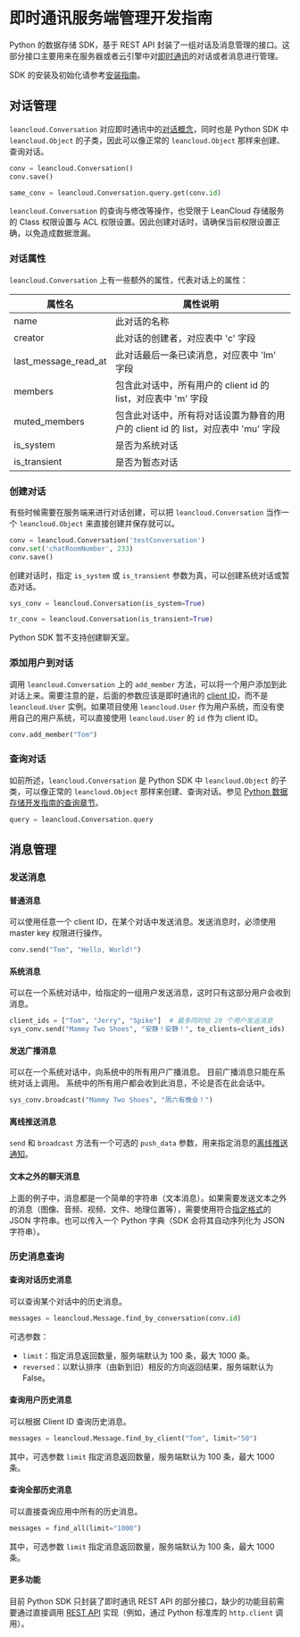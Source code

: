 # 即时通讯服务端管理开发指南

Python 的数据存储 SDK，基于 REST API 封装了一组对话及消息管理的接口。这部分接口主要用来在服务器或者云引擎中对[即时通讯](realtime_v2.html)的对话或者消息进行管理。

SDK 的安装及初始化请参考[安装指南](sdk_setup-python.html)。

## 对话管理

`leancloud.Conversation` 对应即时通讯中的[对话概念](realtime_v2.html#对话（Conversation）)，同时也是 Python SDK 中 `leancloud.Object` 的子类，因此可以像正常的 `leancloud.Object` 那样来创建、查询对话。

```python
conv = leancloud.Conversation()
conv.save()

same_conv = leancloud.Conversation.query.get(conv.id)
```

`leancloud.Conversation` 的查询与修改等操作，也受限于 LeanCloud 存储服务的 Class 权限设置与 ACL 权限设置。因此创建对话时，请确保当前权限设置正确，以免造成数据泄漏。

### 对话属性

`leancloud.Conversation` 上有一些额外的属性，代表对话上的属性：

| 属性名 | 属性说明 |
| - | - |
| name    |  此对话的名称 |
| creator    |  此对话的创建者，对应表中 'c' 字段 |
| last_message_read_at    |  此对话最后一条已读消息，对应表中 'lm' 字段 |
| members    |  包含此对话中，所有用户的 client id 的 list，对应表中 'm' 字段 |
| muted_members    |  包含此对话中，所有将对话设置为静音的用户的 client id 的 list，对应表中 'mu' 字段 |
| is_system    |  是否为系统对话 |
| is_transient    |  是否为暂态对话 |


### 创建对话

有些时候需要在服务端来进行对话创建，可以把 `leancloud.Conversation` 当作一个 `leancloud.Object` 来直接创建并保存就可以。

```python
conv = leancloud.Conversation('testConversation')
conv.set('chatRoomNumber', 233)
conv.save()
```

创建对话时，指定 `is_system` 或 `is_transient` 参数为真，可以创建系统对话或暂态对话。

```python
sys_conv = leancloud.Conversation(is_system=True)

tr_conv = leancloud.Conversation(is_transient=True)
```

Python SDK 暂不支持创建聊天室。

### 添加用户到对话

调用 `leancloud.Conversation` 上的 `add_member` 方法，可以将一个用户添加到此对话上来。需要注意的是，后面的参数应该是即时通讯的 [client ID](realtime_v2.html#ClientID、用户和登录)，而不是 `leancloud.User` 实例。如果项目使用 `leancloud.User` 作为用户系统，而没有使用自己的用户系统，可以直接使用 `leancloud.User` 的 `id` 作为 client ID。

```python
conv.add_member("Tom")
```

### 查询对话

如前所述，`leancloud.Conversation` 是 Python SDK 中 `leancloud.Object` 的子类，可以像正常的 `leancloud.Object` 那样来创建、查询对话。参见 [Python 数据存储开发指南的查询章节](leanstorage_guide-python.html#查询)。

```python
query = leancloud.Conversation.query
```

## 消息管理

### 发送消息

#### 普通消息

可以使用任意一个 client ID，在某个对话中发送消息。发送消息时，必须使用 master key 权限进行操作。

```python
conv.send("Tom", "Hello, World!")
```

#### 系统消息

可以在一个系统对话中，给指定的一组用户发送消息，这时只有这部分用户会收到消息。

```python
client_ids = ["Tom", "Jerry", "Spike"]  # 最多同时给 20 个用户发送消息
sys_conv.send("Mammy Two Shoes", "安静！安静！", to_clients=client_ids)
```

#### 发送广播消息

可以在一个系统对话中，向系统中的所有用户广播消息。
目前广播消息只能在系统对话上调用。
系统中的所有用户都会收到此消息，不论是否在此会话中。

```python
sys_conv.broadcast("Mammy Two Shoes", "周六有晚会！")
```

#### 离线推送消息

`send` 和 `broadcast` 方法有一个可选的 `push_data` 参数，用来指定消息的[离线推送通知](realtime-guide-intermediate.html#离线推送通知)。

#### 文本之外的聊天消息

上面的例子中，消息都是一个简单的字符串（文本消息）。如果需要发送文本之外的消息（图像、音频、视频、文件、地理位置等），需要使用符合[指定格式]的 JSON 字符串。也可以传入一个 Python 字典（SDK 会将其自动序列化为 JSON 字符串）。

[指定格式]: https://leancloud.cn/docs/realtime_rest_api.html#hash2100394145

### 历史消息查询

#### 查询对话历史消息

可以查询某个对话中的历史消息。

```python
messages = leancloud.Message.find_by_conversation(conv.id)
```

可选参数：

- `limit`：指定消息返回数量，服务端默认为 100 条，最大 1000 条。
- `reversed`：以默认排序（由新到旧）相反的方向返回结果，服务端默认为 False。

#### 查询用户历史消息

可以根据 Client ID 查询历史消息。

```python
messages = leancloud.Message.find_by_client("Tom", limit="50")
```

其中，可选参数 `limit` 指定消息返回数量，服务端默认为 100 条，最大 1000 条。

#### 查询全部历史消息

可以直接查询应用中所有的历史消息。

```python
messages = find_all(limit="1000")
```

其中，可选参数 `limit` 指定消息返回数量，服务端默认为 100 条，最大 1000 条。

#### 更多功能

目前 Python SDK 只封装了即时通讯 REST API 的部分接口，缺少的功能目前需要通过直接调用 [REST API] 实现（例如，通过 Python 标准库的 `http.client` 调用）。

[REST API]: https://leancloud.cn/docs/realtime_rest_api_v2.html